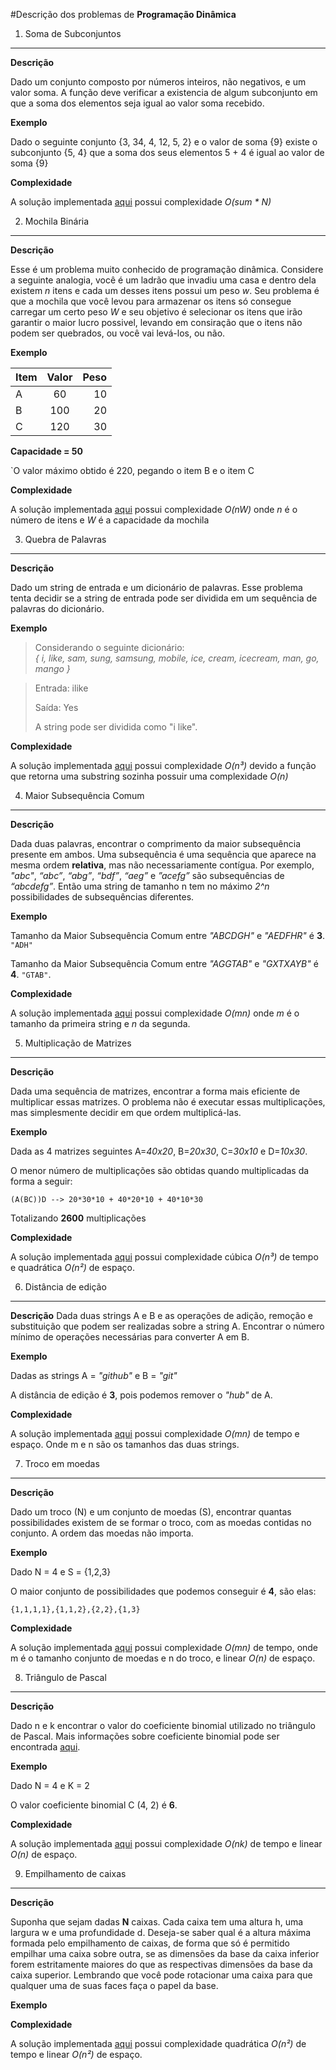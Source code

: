 #Descrição dos problemas de **Programação Dinâmica**

1) Soma de Subconjuntos
------

  **Descrição**

  Dado um conjunto composto por números inteiros, não negativos, e um valor soma. A função deve verificar a existencia de algum subconjunto em que a soma dos elementos seja igual ao valor soma recebido.

  **Exemplo**
  
  Dado o seguinte conjunto {3, 34, 4, 12, 5, 2} e o valor de soma {9} existe o subconjunto {5, 4} que a soma dos seus elementos
  5 + 4 é igual ao valor de soma {9} 

  **Complexidade**

  A solução implementada [aqui](https://github.com/anjoshigor/lib-otimizacao/blob/master/src/subset_sum.cpp) possui complexidade _O(sum * N)_

2) Mochila Binária
------

  **Descrição**

  Esse é um problema muito conhecido de programação dinâmica. Considere a seguinte analogia, você é um ladrão que invadiu uma
  casa e dentro dela existem *n* itens e cada um desses itens possui um peso *w*. Seu problema é que a mochila que você levou 
  para armazenar os itens só consegue carregar um certo peso *W* e seu objetivo é selecionar os itens que irão garantir o maior
  lucro possivel, levando em consiração que o itens não podem ser quebrados, ou você vai levá-los, ou não. 

  **Exemplo**
  
| Item  | Valor | Peso  |
| ----- |:-----:| -----:|
| A     | 60    | 10    |
| B     | 100   | 20    |
| C     | 120   | 30    |

**Capacidade = 50**

`O valor máximo obtido é 220, pegando o item B e o item C

  **Complexidade**

  A solução implementada [aqui](https://github.com/anjoshigor/lib-otimizacao/blob/master/src/knapsack.cpp) possui complexidade *O(nW)* onde *n* é o número de itens e *W* é a capacidade da mochila

3) Quebra de Palavras
------

  **Descrição**

  Dado um string de entrada e um dicionário de palavras. Esse problema tenta decidir se a string de entrada pode ser dividida
  em um sequência de palavras do dicionário.

  **Exemplo**

  >Considerando o seguinte dicionário:  
  *{ i, like, sam, sung, samsung, mobile, ice, cream, icecream, man, go, mango }*

  >Entrada:  ilike
  >
  >Saída: Yes 
  >
  >A string pode ser dividida como "i like".

  **Complexidade**

  A solução implementada [aqui](https://github.com/anjoshigor/lib-otimizacao/blob/master/src/word_break.cpp) possui complexidade *O(n³)*  devido a função que retorna uma substring sozinha possuir uma complexidade *O(n)*

4) Maior Subsequência Comum
------
  
  **Descrição**
  
  Dada duas palavras, encontrar o comprimento da maior subsequência presente em ambos. Uma subsequência é uma sequência que aparece na mesma ordem **relativa**, mas não necessariamente contígua. Por exemplo, *"abc"*, *“abc”*, *“abg”*, *“bdf”*, *“aeg”* e *”acefg”* são subsequências de *“abcdefg”*. Então uma string de tamanho n tem no máximo *2^n* possibilidades de subsequências diferentes.
  
  **Exemplo**

Tamanho da Maior Subsequência Comum entre  *"ABCDGH"* e *"AEDFHR"* é **3**. `"ADH"`

Tamanho da Maior Subsequência Comum entre  *"AGGTAB"* e *"GXTXAYB"* é **4**. `"GTAB"`.

  **Complexidade**

A solução implementada [aqui](https://github.com/anjoshigor/lib-otimizacao/blob/master/src/lcs.cpp) possui complexidade *O(mn)* onde *m* é o tamanho da primeira string e *n* da segunda.


5) Multiplicação de Matrizes
------
  
  **Descrição**
  
  Dada uma sequência de matrizes, encontrar a forma mais eficiente de multiplicar essas matrizes. O problema não é executar essas multiplicações, mas simplesmente decidir em que ordem multiplicá-las.
  
  **Exemplo**
  
  Dada as 4 matrizes seguintes A=*40x20*, B=*20x30*, C=*30x10* e D=*10x30*.
  
  O menor número de multiplicações são obtidas quando multiplicadas da forma a seguir:
  
  `(A(BC))D --> 20*30*10 + 40*20*10 + 40*10*30`
  
  Totalizando **2600** multiplicações
  
  **Complexidade**
  
A solução implementada [aqui](https://github.com/anjoshigor/lib-otimizacao/blob/master/src/matrix_chain_mult.cpp) possui complexidade cúbica *O(n³)* de tempo e quadrática *O(n²)* de espaço.
  
  
6) Distância de edição
------

  **Descrição**
  Dada duas strings A e B e as operações de adição, remoção e substituição que podem ser realizadas sobre a string A. Encontrar o número mínimo de operações necessárias para converter A em B.
  
  **Exemplo**
  
  Dadas as strings A = *"github"* e B = *"git"*

  A distância de edição é **3**, pois podemos remover o *"hub"* de A.
  
  **Complexidade**
  
  A solução implementada [aqui](https://github.com/anjoshigor/lib-otimizacao/blob/master/src/edit_distance.cpp) possui complexidade *O(mn)* de tempo e espaço. Onde m e n são os tamanhos das duas strings.

7) Troco em moedas
------

  **Descrição**
  
  Dado um troco (N) e um conjunto de moedas (S), encontrar quantas possibilidades existem de se formar o troco, com as moedas contidas no conjunto. A ordem das moedas não importa.

  
  **Exemplo**
  
  Dado N = 4 e S = {1,2,3}
  
  O maior conjunto de possibilidades que podemos conseguir é **4**, são elas:  

  `{1,1,1,1},{1,1,2},{2,2},{1,3}`
    
  **Complexidade**
  
A solução implementada [aqui](https://github.com/anjoshigor/lib-otimizacao/blob/master/src/coin_change.cpp) possui complexidade *O(mn)* de tempo, onde m é o tamanho conjunto de moedas e n do troco, e linear *O(n)* de espaço.

8) Triângulo de Pascal
------

  **Descrição**
  
  Dado n e k encontrar o valor do coeficiente binomial utilizado no triângulo de Pascal. Mais informações sobre coeficiente binomial pode ser encontrada [aqui](https://pt.wikipedia.org/wiki/Coeficiente_binomial).
  
  **Exemplo**
  
  Dado N = 4 e K = 2
  
  O valor coeficiente binomial  C (4, 2) é **6**.
    
  **Complexidade**
  
A solução implementada [aqui](https://github.com/anjoshigor/lib-otimizacao/blob/master/src/binomial_coefficient.cpp) possui complexidade *O(nk)* de tempo e linear *O(n)* de espaço.  

9) Empilhamento de caixas
------
 **Descrição**
 
 Suponha que sejam dadas **N** caixas. Cada caixa tem uma altura h, uma largura w e uma profundidade d. Deseja-se saber qual é a altura máxima formada pelo empilhamento de caixas, de forma que só é permitido empilhar uma caixa sobre outra, se as dimensões da base da caixa inferior forem estritamente maiores do que as respectivas dimensões da base da caixa superior.  Lembrando que você pode rotacionar uma caixa para que qualquer uma de suas faces faça o papel da base.
  
  **Exemplo**
  
    
  **Complexidade**
  
A solução implementada [aqui](https://github.com/anjoshigor/lib-otimizacao/blob/master/src/box_staking.cpp) possui complexidade quadrática *O(n²)* de tempo e linear *O(n²)* de espaço.
